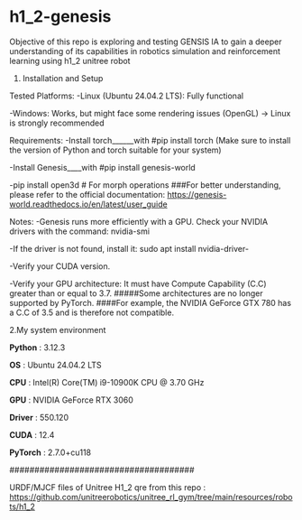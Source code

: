 # h1_2-genesis

Objective of this repo is exploring and testing GENSIS IA to gain a deeper understanding of its capabilities in robotics simulation and reinforcement learning using h1_2 unitree robot 

1. Installation and Setup
   
Tested Platforms:
  -Linux (Ubuntu 24.04.2 LTS): Fully functional
  
  -Windows: Works, but might face some rendering issues (OpenGL) → Linux is strongly recommended
  
Requirements:
  -Install torch______with #pip install torch
      (Make sure to install the version of Python and torch suitable for your system)
      
  -Install Genesis____with #pip install genesis-world
  
  -pip install open3d  # For morph operations
   ###For better understanding, please refer to the official documentation:
        https://genesis-world.readthedocs.io/en/latest/user_guide

Notes:
  -Genesis runs more efficiently with a GPU.
    Check your NVIDIA drivers with the command: nvidia-smi
    
  -If the driver is not found, install it:
    sudo apt install nvidia-driver-<version>
    
  -Verify your CUDA version.
  
  -Verify your GPU architecture:
    It must have Compute Capability (C.C) greater than or equal to 3.7.
      #####Some architectures are no longer supported by PyTorch.
         ####For example, the NVIDIA GeForce GTX 780 has a C.C of 3.5 and is therefore not compatible.

2.My system environment

  **Python** : 3.12.3  
  
  **OS** : Ubuntu 24.04.2 LTS 
  
  **CPU** : Intel(R) Core(TM) i9-10900K CPU @ 3.70 GHz 
  
  **GPU** : NVIDIA GeForce RTX 3060  
  
  **Driver** : 550.120  
  
  **CUDA** : 12.4  
  
  **PyTorch** : 2.7.0+cu118  

#####################################

URDF/MJCF files of  Unitree H1_2 qre from this repo :
https://github.com/unitreerobotics/unitree_rl_gym/tree/main/resources/robots/h1_2

   
